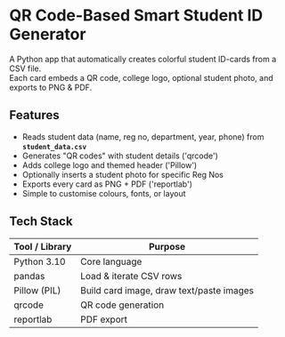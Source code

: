 # QR Code-Based Smart Student ID Generator

A Python app that automatically creates colorful student ID-cards from a CSV file.  
Each card embeds a QR code, college logo, optional student photo, and exports to PNG & PDF.

## Features
- Reads student data (name, reg no, department, year, phone) from **`student_data.csv`**
- Generates "QR codes" with student details ('qrcode')
- Adds college logo and themed header ('Pillow')
- Optionally inserts a student photo for specific Reg Nos
- Exports every card as PNG + PDF ('reportlab')
- Simple to customise colours, fonts, or layout

## Tech Stack
| Tool / Library | Purpose |
| -------------- | ------- |
| Python 3.10    | Core language |
| pandas         | Load & iterate CSV rows |
| Pillow (PIL)   | Build card image, draw text/paste images |
| qrcode         | QR code generation |
| reportlab      | PDF export |

